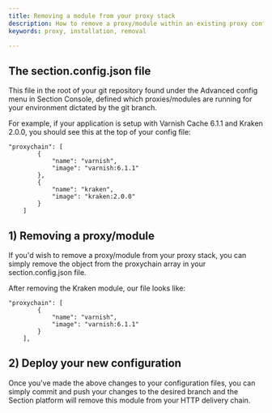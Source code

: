```yaml
---
title: Removing a module from your proxy stack
description: How to remove a proxy/module within an existing proxy configuration.
keywords: proxy, installation, removal

---
```


## The section.config.json file
This file in the root of your git repository found under the Advanced config menu in Section Console, defined which proxies/modules are running for your environment dictated by the git branch.

For example, if your application is setup with Varnish Cache 6.1.1 and Kraken 2.0.0, you should see this at the top of your config file:

	"proxychain": [
	        {
	            "name": "varnish",
	            "image": "varnish:6.1.1"
	        },
			{
				"name": "kraken",
				"image": "kraken:2.0.0"
			}
	    ]

## 1) Removing a proxy/module
If you'd wish to remove a proxy/module from your proxy stack, you can simply remove the object from the proxychain array in your section.config.json file.

After removing the Kraken module, our file looks like:

	"proxychain": [
	        {
	            "name": "varnish",
	            "image": "varnish:6.1.1"
	        }
	    ],

## 2) Deploy your new configuration
Once you've made the above changes to your configuration files, you can simply commit and push your changes to the desired branch and the Section platform will remove this module from your HTTP delivery chain.
